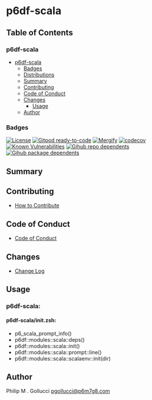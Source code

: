 # p6df-scala

## Table of Contents


### p6df-scala
- [p6df-scala](#p6df-scala)
  - [Badges](#badges)
  - [Distributions](#distributions)
  - [Summary](#summary)
  - [Contributing](#contributing)
  - [Code of Conduct](#code-of-conduct)
  - [Changes](#changes)
    - [Usage](#usage)
  - [Author](#author)

### Badges

[![License](https://img.shields.io/badge/License-Apache%202.0-yellowgreen.svg)](https://opensource.org/licenses/Apache-2.0)
[![Gitpod ready-to-code](https://img.shields.io/badge/Gitpod-ready--to--code-blue?logo=gitpod)](https://gitpod.io/#https://github.com/p6m7g8/p6df-scala)
[![Mergify](https://img.shields.io/endpoint.svg?url=https://gh.mergify.io/badges/p6m7g8/p6df-scala/&style=flat)](https://mergify.io)
[![codecov](https://codecov.io/gh/p6m7g8/p6df-scala/branch/master/graph/badge.svg?token=14Yj1fZbew)](https://codecov.io/gh/p6m7g8/p6df-scala)
[![Known Vulnerabilities](https://snyk.io/test/github/p6m7g8/p6df-scala/badge.svg?targetFile=package.json)](https://snyk.io/test/github/p6m7g8/p6df-scala?targetFile=package.json)
[![Gihub repo dependents](https://badgen.net/github/dependents-repo/p6m7g8/p6df-scala)](https://github.com/p6m7g8/p6df-scala/network/dependents?dependent_type=REPOSITORY)
[![Gihub package dependents](https://badgen.net/github/dependents-pkg/p6m7g8/p6df-scala)](https://github.com/p6m7g8/p6df-scala/network/dependents?dependent_type=PACKAGE)

## Summary

## Contributing

- [How to Contribute](CONTRIBUTING.md)

## Code of Conduct

- [Code of Conduct](https://github.com/p6m7g8/.github/blob/master/CODE_OF_CONDUCT.md)

## Changes

- [Change Log](CHANGELOG.md)

## Usage

### p6df-scala:

#### p6df-scala/init.zsh:

- p6_scala_prompt_info()
- p6df::modules::scala::deps()
- p6df::modules::scala::init()
- p6df::modules::scala::prompt::line()
- p6df::modules::scala::scalaenv::init(dir)



## Author

Philip M . Gollucci <pgollucci@p6m7g8.com>
